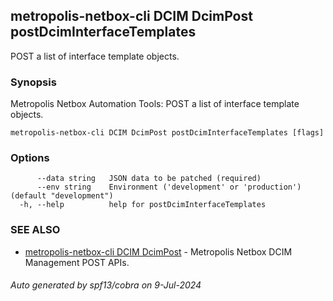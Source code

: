## metropolis-netbox-cli DCIM DcimPost postDcimInterfaceTemplates

POST a list of interface template objects.

### Synopsis


Metropolis Netbox Automation Tools:
  POST a list of interface template objects.

```
metropolis-netbox-cli DCIM DcimPost postDcimInterfaceTemplates [flags]
```

### Options

```
      --data string   JSON data to be patched (required)
      --env string    Environment ('development' or 'production') (default "development")
  -h, --help          help for postDcimInterfaceTemplates
```

### SEE ALSO

* [metropolis-netbox-cli DCIM DcimPost]()	 - Metropolis Netbox DCIM Management POST APIs.

###### Auto generated by spf13/cobra on 9-Jul-2024
